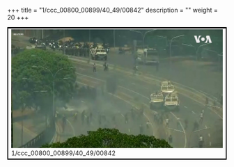 +++
title = "1/ccc_00800_00899/40_49/00842"
description = ""
weight = 20
+++

<table style="border:2px solid black;max-width:800px;max-height:800px;" 
><tr><td>
<img class="center-fit-jpg"
src="/jpg_/aaa_20190430_NxaOmWaI8sI_00841.jpg">
1/ccc_00800_00899/40_49/00842
</img></td></tr></table>
